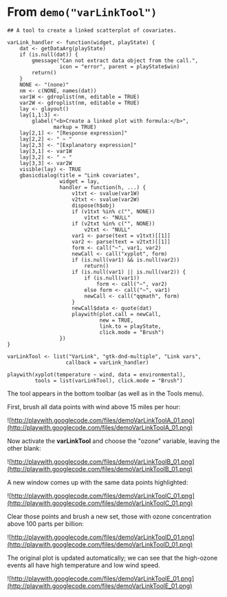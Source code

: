 # From `demo("varLinkTool")` #

```
## A tool to create a linked scatterplot of covariates.

varLink_handler <- function(widget, playState) {
    dat <- getDataArg(playState)
    if (is.null(dat)) {
        gmessage("Can not extract data object from the call.",
                 icon = "error", parent = playState$win)
        return()
    }
    NONE <- "(none)"
    nm <- c(NONE, names(dat))
    var1W <- gdroplist(nm, editable = TRUE)
    var2W <- gdroplist(nm, editable = TRUE)
    lay <- glayout()
    lay[1,1:3] <-
        glabel("<b>Create a linked plot with formula:</b>",
               markup = TRUE)
    lay[2,1] <- "[Response expression]"
    lay[2,2] <- " ~ "
    lay[2,3] <- "[Explanatory expression]"
    lay[3,1] <- var1W
    lay[3,2] <- " ~ "
    lay[3,3] <- var2W
    visible(lay) <- TRUE
    gbasicdialog(title = "Link covariates",
                 widget = lay,
                 handler = function(h, ...) {
                     v1txt <- svalue(var1W)
                     v2txt <- svalue(var2W)
                     dispose(h$obj)
                     if (v1txt %in% c("", NONE))
                         v1txt <- "NULL"
                     if (v2txt %in% c("", NONE))
                         v2txt <- "NULL"
                     var1 <- parse(text = v1txt)[[1]]
                     var2 <- parse(text = v2txt)[[1]]
                     form <- call("~", var1, var2)
                     newCall <- call("xyplot", form)
                     if (is.null(var1) && is.null(var2))
                         return()
                     if (is.null(var1) || is.null(var2)) {
                         if (is.null(var1))
                             form <- call("~", var2)
                         else form <- call("~", var1)
                         newCall <- call("qqmath", form)
                     }
                     newCall$data <- quote(dat)
                     playwith(plot.call = newCall,
                              new = TRUE,
                              link.to = playState,
                              click.mode = "Brush")
                 })
}

varLinkTool <- list("VarLink", "gtk-dnd-multiple", "Link vars",
                   callback = varLink_handler)

playwith(xyplot(temperature ~ wind, data = environmental),
         tools = list(varLinkTool), click.mode = "Brush")
```

The tool appears in the bottom toolbar (as well as in the Tools menu).

First, brush all data points with wind above 15 miles per hour:

![http://playwith.googlecode.com/files/demoVarLinkToolA_01.png](http://playwith.googlecode.com/files/demoVarLinkToolA_01.png)

Now activate the **varLinkTool** and choose the "ozone" variable, leaving the other blank:

![http://playwith.googlecode.com/files/demoVarLinkToolB_01.png](http://playwith.googlecode.com/files/demoVarLinkToolB_01.png)

A new window comes up with the same data points highlighted:

![http://playwith.googlecode.com/files/demoVarLinkToolC_01.png](http://playwith.googlecode.com/files/demoVarLinkToolC_01.png)

Clear those points and brush a new set, those with ozone concentration above 100 parts per billion:

![http://playwith.googlecode.com/files/demoVarLinkToolD_01.png](http://playwith.googlecode.com/files/demoVarLinkToolD_01.png)

The original plot is updated automatically; we can see that the high-ozone events all have high temperature and low wind speed.

![http://playwith.googlecode.com/files/demoVarLinkToolE_01.png](http://playwith.googlecode.com/files/demoVarLinkToolE_01.png)